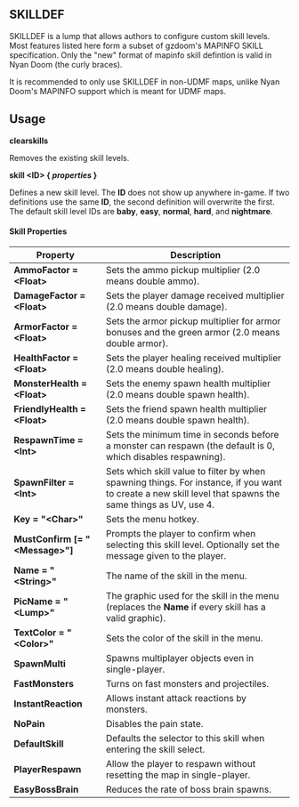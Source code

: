 ## SKILLDEF
 
 SKILLDEF is a lump that allows authors to configure custom skill levels. Most features listed here form a subset of gzdoom's MAPINFO SKILL specification. Only the "new" format of mapinfo skill defintion is valid in Nyan Doom (the curly braces).
 
 It is recommended to only use SKILLDEF in non-UDMF maps, unlike Nyan Doom's MAPINFO support which is meant for UDMF maps.
 
 ## Usage
 
 **clearskills**
 
 Removes the existing skill levels.
 
 **skill \<ID\> { _properties_ }**
 
 Defines a new skill level. The **ID** does not show up anywhere in-game. If two definitions use the same **ID**, the second definition will overwrite the first. The default skill level IDs are **baby**, **easy**, **normal**, **hard**, and **nightmare**.
 
 #### Skill Properties
 
 | Property | Description |
 | --- | --- |
 | **AmmoFactor = \<Float\>** | Sets the ammo pickup multiplier (2.0 means double ammo). |
 | **DamageFactor = \<Float\>** | Sets the player damage received multiplier (2.0 means double damage). |
 | **ArmorFactor = \<Float\>** | Sets the armor pickup multiplier for armor bonuses and the green armor (2.0 means double armor). |
 | **HealthFactor = \<Float\>** | Sets the player healing received multiplier (2.0 means double healing). |
 | **MonsterHealth = \<Float\>** | Sets the enemy spawn health multiplier (2.0 means double spawn health). |
 | **FriendlyHealth = \<Float\>** | Sets the friend spawn health multiplier (2.0 means double spawn health). |
 | **RespawnTime = \<Int\>** | Sets the minimum time in seconds before a monster can respawn (the default is 0, which disables respawning). |
 | **SpawnFilter = \<Int\>** | Sets which skill value to filter by when spawning things. For instance, if you want to create a new skill level that spawns the same things as UV, use 4. |
 | **Key = "\<Char\>"** | Sets the menu hotkey. |
 | **MustConfirm [= "\<Message\>"]** | Prompts the player to confirm when selecting this skill level. Optionally set the message given to the player. |
 | **Name = "\<String\>"** | The name of the skill in the menu. |
 | **PicName = "\<Lump\>"** | The graphic used for the skill in the menu (replaces the **Name** if every skill has a valid graphic). |
 | **TextColor = "\<Color\>"** | Sets the color of the skill in the menu. |
 | **SpawnMulti** | Spawns multiplayer objects even in single-player. |
 | **FastMonsters** | Turns on fast monsters and projectiles. |
 | **InstantReaction** | Allows instant attack reactions by monsters. |
 | **NoPain** | Disables the pain state. |
 | **DefaultSkill** | Defaults the selector to this skill when entering the skill select. |
 | **PlayerRespawn** | Allow the player to respawn without resetting the map in single-player. |
 | **EasyBossBrain** | Reduces the rate of boss brain spawns. |
 